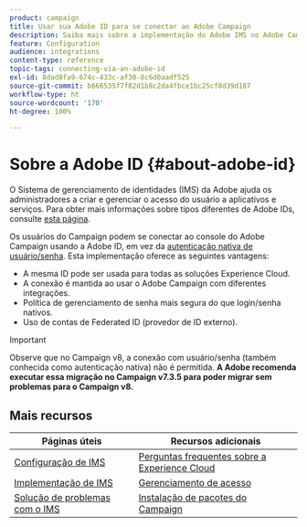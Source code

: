 ```yaml
---
product: campaign
title: Usar sua Adobe ID para se conectar ao Adobe Campaign
description: Saiba mais sobre a implementação do Adobe IMS no Adobe Campaign
feature: Configuration
audience: integrations
content-type: reference
topic-tags: connecting-via-an-adobe-id
exl-id: 8dad8fa9-674c-433c-af30-8c6d0aadf525
source-git-commit: b666535f7f82d1b8c2da4fbce1bc25cf8d39d187
workflow-type: ht
source-wordcount: '170'
ht-degree: 100%

---
```


# Sobre a Adobe ID {#about-adobe-id}

O Sistema de gerenciamento de identidades (IMS) da Adobe ajuda os administradores a criar e gerenciar o acesso do usuário a aplicativos e serviços. Para obter mais informações sobre tipos diferentes de Adobe IDs, consulte [esta página](https://helpx.adobe.com/br/enterprise/using/identity.html).

Os usuários do Campaign podem se conectar ao console do Adobe Campaign usando a Adobe ID, em vez da [autenticação nativa de usuário/senha](../../platform/using/access-management-operators.md). Esta implementação oferece as seguintes vantagens:

* A mesma ID pode ser usada para todas as soluções Experience Cloud.
* A conexão é mantida ao usar o Adobe Campaign com diferentes integrações.
* Política de gerenciamento de senha mais segura do que login/senha nativos.
* Uso de contas de Federated ID (provedor de ID externo).

>[!IMPORTANT]
>
> Observe que no Campaign v8, a conexão com usuário/senha (também conhecida como autenticação nativa) não é permitida. **A Adobe recomenda executar essa migração no Campaign v7.3.5 para poder migrar sem problemas para o Campaign v8.**


<!--
>[!IMPORTANT]
>
>If you are connecting to Campaign through Adobe Identity Service (IMS), you need to upgrade to the latest build to be able to connect to Campaign after **June 30, 2021**. This upgrade is mandatory for both Campaign server and client console. 
>
>Depending on your current version, you must upgrade to one of the following releases: 
>
> * [Campaign [!DNL Gold Standard] 11](../../rn/using/gold-standard.md)
> * [Campaign 21.1.4](../../rn/using/latest-release.md)
>
>[Learn more about IMS updates](../../technotes/using/ims-updates.md)
-->

## Mais recursos

| Páginas úteis | Recursos adicionais |
|---|---|
| [Configuração de IMS](../../integrations/using/configuring-ims.md) | [Perguntas frequentes sobre a Experience Cloud](https://experienceleague.adobe.com/docs/core-services/interface/manage-users-and-products/faq.html?lang=pt-BR) |
| [Implementação de IMS](../../integrations/using/implementing-ims.md) | [Gerenciamento de acesso](../../platform/using/access-management.md) |
| [Solução de problemas com o IMS](../../integrations/using/ims-troubleshooting.md) | [Instalação de pacotes do Campaign](../../installation/using/installing-campaign-standard-packages.md) |
